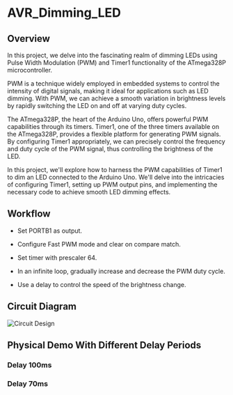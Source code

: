 # AVR_Dimming_LED

## Overview
In this project, we delve into the fascinating realm of dimming LEDs using Pulse Width Modulation (PWM) and Timer1 functionality of the ATmega328P microcontroller.

PWM is a technique widely employed in embedded systems to control the intensity of digital signals, making it ideal for applications such as LED dimming. With PWM, we can achieve a smooth variation in brightness levels by rapidly switching the LED on and off at varying duty cycles.

The ATmega328P, the heart of the Arduino Uno, offers powerful PWM capabilities through its timers. Timer1, one of the three timers available on the ATmega328P, provides a flexible platform for generating PWM signals. By configuring Timer1 appropriately, we can precisely control the frequency and duty cycle of the PWM signal, thus controlling the brightness of the LED.

In this project, we'll explore how to harness the PWM capabilities of Timer1 to dim an LED connected to the Arduino Uno. We'll delve into the intricacies of configuring Timer1, setting up PWM output pins, and implementing the necessary code to achieve smooth LED dimming effects.

## Workflow
- Set PORTB1 as output.
* Configure Fast PWM mode and clear on compare match.
+ Set timer with prescaler 64.
- In an infinite loop, gradually increase and decrease the PWM duty cycle.
* Use a delay to control the speed of the brightness change.

## Circuit Diagram
![Circuit Design](https://github.com/OmarAly03/AVR_Dimming_LED/assets/150297015/4dd20389-2af4-4f57-872d-ff8b66950ac2)


## Physical Demo With Different Delay Periods

### Delay 100ms


### Delay 70ms



